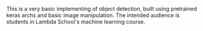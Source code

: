 This is a very basic implementing of object detection, built using pretrained keras archs and basic image manipulation. The intended audience is students in Lambda School's machine learning course.

